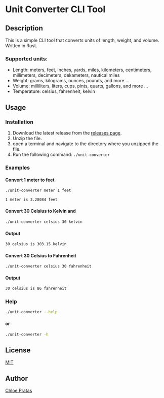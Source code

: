 # Unit Converter CLI Tool

## Description

This is a simple CLI tool that converts units of length, weight, and volume. Written in Rust.

### Supported units:

- Length: meters, feet, inches, yards, miles, kilometers, centimeters, millimeters, decimeters, dekameters, nautical miles
- Weight: grams, kilograms, ounces, pounds, and more ...
- Volume: milliliters, liters, cups, pints, quarts, gallons, and more ...
- Temperature: celsius, fahrenheit, kelvin

## Usage

### Installation

1. Download the latest release from the [releases page](123).
2. Unzip the file.
3. open a terminal and navigate to the directory where you unzipped the file.
4. Run the following command: `./unit-converter`

### Examples

#### Convert 1 meter to feet

```bash
./unit-converter meter 1 feet

1 meter is 3.28084 feet
```

#### Convert 30 Celsius to Kelvin and

```bash
./unit-converter celsius 30 kelvin
```

#### Output

```bash
30 celsius is 303.15 kelvin
```

#### Convert 30 Celsius to Fahrenheit

```bash
./unit-converter celsius 30 fahrenheit
```

#### Output

```bash
30 celsius is 86 fahrenheit
```

### Help

```bash
./unit-converter --help
```

#### or

```bash
./unit-converter -h
```

## License

[MIT](https://choosealicense.com/licenses/mit/)

## Author

[Chloe Pratas](https://github.com/Chloe199719?)
